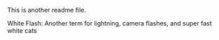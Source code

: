 This is another readme file.

White Flash: Another term for lightning, camera flashes, and super fast white cats
